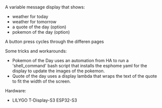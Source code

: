 A variable message display that shows:
- weather for today
- weather for tomorrow
- a quote of the day (option)
- pokemon of the day (option)

A button press cycles through the differen pages

Some tricks and workarounds:
- Pokemon of the Day uses an automation from HA to run a 'shell_command' bash script that installs the esphome yaml for the display to update the images of the pokemon.
- Quote of the day uses a display lambda that wraps the text of the quote to fit the width of the screen.

Hardware:
- LILYGO T-Display-S3 ESP32-S3
